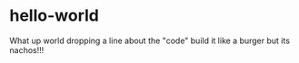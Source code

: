 # hello-world
What up world dropping a line about the "code" build it like a burger but its nachos!!!
